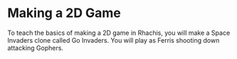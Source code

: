 # Making a 2D Game

To teach the basics of making a 2D game in Rhachis, you will make a Space Invaders clone called Go Invaders. You will play as Ferris shooting down attacking Gophers.
